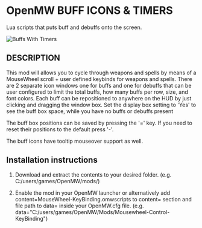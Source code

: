 # OpenMW BUFF ICONS & TIMERS
Lua scripts that puts buff and debuffs onto the screen. 

![Buffs With Timers](/photos/screencap1.png?raw=true)
## DESCRIPTION

This mod will allows you to cycle through weapons and spells by means of a MouseWheel scroll + user defined keybinds for weapons and spells.
There are 2 separate icon windows one for buffs and one for debuffs that can be user configured to limit the total buffs, how many buffs per row, size, and font colors. 
Each buff can be repositioned to anywhere on the HUD by just clicking and dragging the window box. Set the display box setting to 'Yes' to see the buff box space, while you have no buffs or debuffs present

The buff box positions can be saved by pressing the '=' key. If you need to reset their positions to the default press '-'.

The buff icons have tooltip mouseover support as well. 


## Installation instructions

1. Download and extract the contents to your desired folder. (e.g. C:/users/games/OpenMW/mods/)

2. Enable the mod in your OpenMW launcher or alternatively add content=MouseWheel-KeyBinding.omwscripts to content= section and file path to data= inside your OpenMW.cfg file. (e.g. data="C:/users/games/OpenMW/Mods/Mousewheel-Control-KeyBinding")
